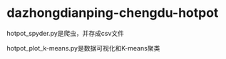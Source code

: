 # dazhongdianping-chengdu-hotpot


hotpot_spyder.py是爬虫，并存成csv文件


hotpot_plot_k-means.py是数据可视化和K-means聚类
